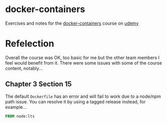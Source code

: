 # docker-containers

Exercises and notes for the [docker-containers](https://elifesciences.udemy.com/course/docker-containers) course on [udemy](https://elifesciences.udemy.com)

# Refelection

Overall the course was OK, too basic for me but the other team members I feel would benefit from it. There were some issues with some of the course content, notably...

## Chapter 3 Section 15

The default `Dockerfile` has an error and will fail to work due to a node/npm path issue. You can resolve it by using a tagged release instead, for example...

```Dockerfile
FROM node:lts
```